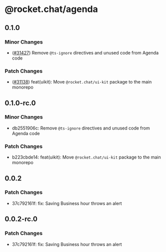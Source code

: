 # @rocket.chat/agenda

## 0.1.0

### Minor Changes

- ([#31427](https://github.com/RocketChat/Rocket.Chat/pull/31427)) Remove `@ts-ignore` directives and unused code from Agenda code

### Patch Changes

- ([#31138](https://github.com/RocketChat/Rocket.Chat/pull/31138)) feat(uikit): Move `@rocket.chat/ui-kit` package to the main monorepo

## 0.1.0-rc.0

### Minor Changes

- db2551906c: Remove `@ts-ignore` directives and unused code from Agenda code

### Patch Changes

- b223cbde14: feat(uikit): Move `@rocket.chat/ui-kit` package to the main monorepo

## 0.0.2

### Patch Changes

- 37c792161f: fix: Saving Business hour throws an alert

## 0.0.2-rc.0

### Patch Changes

- 37c792161f: fix: Saving Business hour throws an alert
